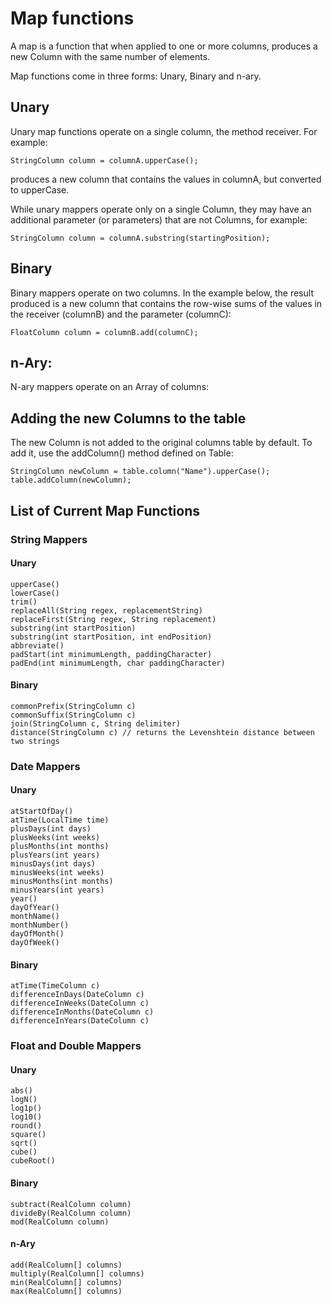 Map functions
=============

A map is a function that when applied to one or more columns, produces a new Column with the same number of elements.

Map functions come in three forms: Unary, Binary and n-ary.

## Unary

Unary map functions operate on a single column, the method receiver. For example:

    StringColumn column = columnA.upperCase();
    
produces a new column that contains the values in columnA, but converted to upperCase.

While unary mappers operate only on a single Column, they may have an additional parameter (or parameters) that are not Columns, for example:

    StringColumn column = columnA.substring(startingPosition);

## Binary

Binary mappers operate on two columns. In the example below, the result produced is a new column that contains the row-wise sums of the values in the receiver (columnB) and the parameter (columnC):

    FloatColumn column = columnB.add(columnC);

## n-Ary:

N-ary mappers operate on an Array of columns:

## Adding the new Columns to the table

The new Column is not added to the original columns table by default. To add it, use the addColumn() method defined on Table:

    StringColumn newColumn = table.column("Name").upperCase();
    table.addColumn(newColumn);

## List of Current Map Functions

### String Mappers

#### Unary

    upperCase()
    lowerCase()
    trim()
    replaceAll(String regex, replacementString)
    replaceFirst(String regex, String replacement)
    substring(int startPosition)
    substring(int startPosition, int endPosition)
    abbreviate()
    padStart(int minimumLength, paddingCharacter)
    padEnd(int minimumLength, char paddingCharacter)

#### Binary

    commonPrefix(StringColumn c)
    commonSuffix(StringColumn c)
    join(StringColumn c, String delimiter)
    distance(StringColumn c) // returns the Levenshtein distance between two strings

### Date Mappers

#### Unary

    atStartOfDay()
    atTime(LocalTime time)
    plusDays(int days)
    plusWeeks(int weeks)
    plusMonths(int months)
    plusYears(int years)
    minusDays(int days)
    minusWeeks(int weeks)
    minusMonths(int months)
    minusYears(int years)
    year()
    dayOfYear()
    monthName()
    monthNumber()
    dayOfMonth()
    dayOfWeek()

#### Binary

    atTime(TimeColumn c)
    differenceInDays(DateColumn c)
    differenceInWeeks(DateColumn c)
    differenceInMonths(DateColumn c)
    differenceInYears(DateColumn c)

### Float and Double Mappers

#### Unary

    abs()
    logN()
    log1p()
    log10()
    round()
    square()
    sqrt()
    cube()
    cubeRoot()
    
#### Binary

    subtract(RealColumn column)
    divideBy(RealColumn column)
    mod(RealColumn column)
    
#### n-Ary

    add(RealColumn[] columns)
    multiply(RealColumn[] columns)
    min(RealColumn[] columns)
    max(RealColumn[] columns)
